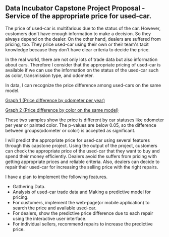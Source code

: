## Data Incubator Capstone Project Proposal - Service of the appropriate price for used-car.

The price of used-car is multifarious due to the status of the car. However, customers don't have enough information to make a decision. So they always depend on the dealer. On the other hand, dealers are suffered from pricing, too. They price used-car using their own or their team's tacit knowledge because they don't have clear criteria to decide the price.

In the real world, there are not only lots of trade data but also information about cars. Therefore I consider that the appropriate pricing of used-car is available if we can use the information on the status of the used-car such as color, transmission type, and odometer.

In data, I can recognize the price difference among used-cars on the same model.

[Graph 1 (Price difference by odometer per year)](https://user-images.githubusercontent.com/8471958/68105887-39ca2c80-ff23-11e9-9362-a83e3a0e086f.png)

[Graph 2 (Price difference by color on the same model)](https://user-images.githubusercontent.com/8471958/68105891-3c2c8680-ff23-11e9-9f87-6755894da170.png)

These two samples show the price is different by car statuses like odometer per year or painted color. The p-values are below 0.05, so the difference between groups(odometer or color) is accepted as significant.

I will predict the appropriate price for used-car using several features through this capstone project. Using the output of the project, customers can check the appropriate price of the used-car that they want to buy and spend their money efficiently. Dealers avoid the suffers from pricing with getting appropriate prices and reliable criteria. Also, dealers can decide to repair their used-car for increasing the selling price with the right repairs.

I have a plan to implement the following features.

* Gathering Data.
* Analysis of used-car trade data and Making a predictive model for pricing.
* For customers, implement the web-page(or mobile application) to search the price and available used-car.
* For dealers, show the predictive price difference due to each repair using the interactive user interface.
* For individual sellers, recommend repairs to increase the predictive price.
